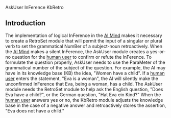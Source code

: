 AskUser InFerence KbRetro

## Introduction ##

The implementation of logical InFerence in the [AI Mind](http://www.scn.org/~mentifex/AiMind.html) makes it necessary to create a RetroSet module that will permit the input of a singular or plural verb to set the grammatical NumBer of a subject-noun retroactively. When the [AI Mind](http://www.scn.org/~mentifex/AiMind.html) makes a silent InFerence, the AskUser module creates a yes-or-no question for the [human user](http://www.scn.org/~mentifex/DeKiUser.html) to confirm or refute the InFerence. To formulate the question properly, AskUser needs to use the ParaMeter of the grammatical number of the subject of the question. For example, the AI may have in its knowledge base (KB) the idea, "Women have a child". If a [human user](http://www.scn.org/~mentifex/RuAiUser.html) enters the statement, "Eva is a woman", the AI will silently make the unconfirmed InFerence that Eva, being a woman, has a child. The AskUser module
needs the RetroSet module to help ask the English question, "Does Eva have a child?", or the German question, "Hat Eva ein Kind?" When the [human user](http://www.scn.org/~mentifex/DeKiUser.html)  answers yes or no, the KbRetro module adjusts the knowledge base in the case of a negative answer and retroactively stores the assertion, "Eva does not have a child."